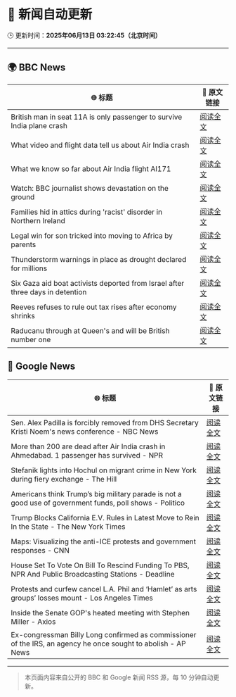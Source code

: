 # 🧠 新闻自动更新

🕒 更新时间：**2025年06月13日 03:22:45（北京时间）**

---

## 🌍 BBC News

| 🌐 标题 | 🔗 原文链接 |
|--------|-------------|
| British man in seat 11A is only passenger to survive India plane crash | [阅读全文](https://www.bbc.com/news/articles/ce3v6drp96zo) |
| What video and flight data tell us about Air India crash | [阅读全文](https://www.bbc.com/news/videos/c17rkyjv8g9o) |
| What we know so far about Air India flight AI171 | [阅读全文](https://www.bbc.com/news/articles/c5y5nq170z4o) |
| Watch: BBC journalist shows devastation on the ground | [阅读全文](https://www.bbc.com/news/videos/cglew301349o) |
| Families hid in attics during 'racist' disorder in Northern Ireland | [阅读全文](https://www.bbc.com/news/articles/c20xrq9vzz7o) |
| Legal win for son tricked into moving to Africa by parents | [阅读全文](https://www.bbc.com/news/articles/clyg0p88z83o) |
| Thunderstorm warnings in place as drought declared for millions | [阅读全文](https://www.bbc.com/news/articles/c14k6vp62zxo) |
| Six Gaza aid boat activists deported from Israel after three days in detention | [阅读全文](https://www.bbc.com/news/articles/cx273w1032yo) |
| Reeves refuses to rule out tax rises after economy shrinks | [阅读全文](https://www.bbc.com/news/articles/cy5e6ly9qq3o) |
| Raducanu through at Queen's and will be British number one | [阅读全文](https://www.bbc.com/sport/tennis/articles/c3v5qeq670ko) |

## 📰 Google News

| 🌐 标题 | 🔗 原文链接 |
|--------|-------------|
| Sen. Alex Padilla is forcibly removed from DHS Secretary Kristi Noem's news conference - NBC News | [阅读全文](https://news.google.com/rss/articles/CBMiwAFBVV95cUxQRXhLek1zc2F2Y2JHbi12Q19Kd2RNUHp3VDE1T0x6amRoMzBTa3lsc0ZtaE1fa19kRmZpNElZVmFQN0FHSExuZVlwYW44ZzNuRFU2aFBlWmZPZTVndlBHLXhmVklzdTNTbU4tQVBYTzAydjdiS3pQMWZJYlRwc3p5aGU1azNVYldPUzRwU3NjV2FsUktZamZ3b2JHMFN1WG0wWjdIVFRZd240Mk9ZZ1VteWxlUVhnSkJWdk84SXZlQ0LSAVZBVV95cUxQNjEwQ2Jxckg2bndVRHpsSGlNd2FhdlBxd3J2eWVoZ0o5WEV3UGN5Q0xabDdHRlNRaDJDRlBWNnplNXg4MnBSWXluWlR4U0Zubm14dkdRQQ?oc=5) |
| More than 200 are dead after Air India crash in Ahmedabad. 1 passenger has survived - NPR | [阅读全文](https://news.google.com/rss/articles/CBMiiAFBVV95cUxQZ0g3RkNpaTduMHBidU9kMkpPdk9abUlvRFU1RC1Rd0NnaE1uUXR2UWZGX0U4am1EMVFULXhjV0NDYlZYeWV5WkpSZTA4RXY0VVlrMXRZZjJ3TUptOEtyRmVlMXJ4SlRyT0Uwemh5MW9OWGtUV3NwSmtUUEJwNVdoNnFZaG1uNm1D?oc=5) |
| Stefanik lights into Hochul on migrant crime in New York during fiery exchange - The Hill | [阅读全文](https://news.google.com/rss/articles/CBMijwFBVV95cUxPaENZWHhHTl80c3hlR3ZRY3BZSDF6bGpVbkVyVkMwYTNLMmd0djRnS3o3VU0tTkJocjJzcndvOWh5NVNHV1lacVJkelp0blpuUmtnLWMzbnVNbEstRi1CNjFYQm9nRHVwemY2WmpGdWRGVWJmeWNET3VldXhlNVFBTXFfSTJxNVB0b3NaNUFUSdIBlAFBVV95cUxNUjJVRVFuU3FfTElqLWhxbUF6Wk1pUGF5aGhoYk8xX2FnODFLYkx2N00wVnJ5RzIyZFlVd1dRamRyTF9VOTdZSVN3Ym5xZXh4eFFXb1hza2RFUnpZdWdzR2pWRkNtVnIwNW1jM1Nvc2FGSEU3Wm1GU3pWSGxOTVZWdDl0U240UUFQeUJ4ZHlpUm5LNHJf?oc=5) |
| Americans think Trump’s big military parade is not a good use of government funds, poll shows - Politico | [阅读全文](https://news.google.com/rss/articles/CBMiggFBVV95cUxNN0VfeUtlXzk0cTFCQnNXZkJCR3o2MDYzakZiRllyOV9FUm0tY3hHWEtIUFpoUnJYYkNNOE9fZ0psY3o1aTBfNlBjU0dYSWhiZndhM21iVWUwb0F1VlJpSXNQX3ZUWUc4ZERsYm1CdHVIQzBkNHR2Z09YM0xlbTl6Y0F3?oc=5) |
| Trump Blocks California E.V. Rules in Latest Move to Rein In the State - The New York Times | [阅读全文](https://news.google.com/rss/articles/CBMiiwFBVV95cUxOeDFCSnB4Uy1TaXA5aFVURUVGbHd0VjhkakRGcXFIclhXS2wxdUcxcFN0MmthM3hYV0Y5MENZMWh2TmswNnF6SzNoMm9VWV8xRXB3bnFFb2drZXlwRlBZTTRaV1R1blpGN09rU3c4eXVuRndTa2JyVzRZYVhDUTdLaElPTFdxVzQyRDhV?oc=5) |
| Maps: Visualizing the anti-ICE protests and government responses - CNN | [阅读全文](https://news.google.com/rss/articles/CBMiXkFVX3lxTE5iT0o1Q19pSldoTXJDZ0tzODh2Z2Jhd1ZXU3JNSlBTWEdUSkxYeERxeHBmWEUxOXE0TnotQTBEX1B1NTNtSjZweGI1V3hOSlRydTRBWjdkSjVpVFQwSFHSAWNBVV95cUxOemdqNkk2OWsyNzB0NkZsZGRORWNodXFuSVozRGNRdTJtWHVQTDM5Nm1JUmJ6d3A4RXNOMTUteFBsdEF1clp1OGRYb2dFdzVUWFlnV19fZGRlNnJqUVJUYXFiVU0?oc=5) |
| House Set To Vote On Bill To Rescind Funding To PBS, NPR And Public Broadcasting Stations - Deadline | [阅读全文](https://news.google.com/rss/articles/CBMic0FVX3lxTE5JbFZlMFRwWjgyQ3VaS2pWMVh6cHJzMVJWVU4zTWpvazAwTkw4Z2xCeVl6ODNmOTNoZ1piSFpkT0NZejB6V1FLaTJILW85QXNXa0NSaEZhaGl3ejJvS3ZVWEY1ZTdWcTVQYkVZUm8tRjlielU?oc=5) |
| Protests and curfew cancel L.A. Phil and ‘Hamlet’ as arts groups’ losses mount - Los Angeles Times | [阅读全文](https://news.google.com/rss/articles/CBMiywFBVV95cUxNdnJrd3RXSi01MkJZVkU5WnlWWE4zYWdqZEQzdGNtdEdjX3VpdDN5SncxTks2VEJ3aElhZkxMblpod0ktb1k1aFNrdi1zSHlOZ1FmQWRwVlJOaFktRzhqYlB5ZFZrVm10N09RRFZrZHRBeVJqR1NDMnBNM1lTQUNRekw5aTFHeDZFaElJa3c1S3dWUHBBclpoN2RGbVlBSHRGWEQzeW5NbjFrbUhDTGZ3SEF1VVp2V1Q2S2Z1bjRGdlFIYmEtbV84VkE3VQ?oc=5) |
| Inside the Senate GOP's heated meeting with Stephen Miller - Axios | [阅读全文](https://news.google.com/rss/articles/CBMifkFVX3lxTE96LV9sa3FENFRQbkx4X2ZxNGFEdWNaS2hBV3ZhenpVdkMzNDZmeWxnbWxTVl96NHpjbGFaU2trRksyYUJUQUpjXy1pX0pIYkcyOEF5RURNbUpHVk9GV28tc3ZjTXE4MFJxTTk2XzJrUk5Qa2JDcmpMSXNJczJQUQ?oc=5) |
| Ex-congressman Billy Long confirmed as commissioner of the IRS, an agency he once sought to abolish - AP News | [阅读全文](https://news.google.com/rss/articles/CBMingFBVV95cUxPVndqOGMtUVF3VnVXVUFVZDFHSmk4UnFQUGJKd0JCTktFUW9PcEZhZjNkOTkxU29NZGNGTUJVcmY4ZG02OWJmSVNvWTgzZllCcXBtMnNibllIajctRVZESjRWaHFSamhMWFN0SnowTldKUUZUSkczUDVKQU13QkRsRzNCVkJnaVVTZGFaSFFtQUI3WFVtT01reW14Zmp5Zw?oc=5) |

---
> 本页面内容来自公开的 BBC 和 Google 新闻 RSS 源，每 10 分钟自动更新。